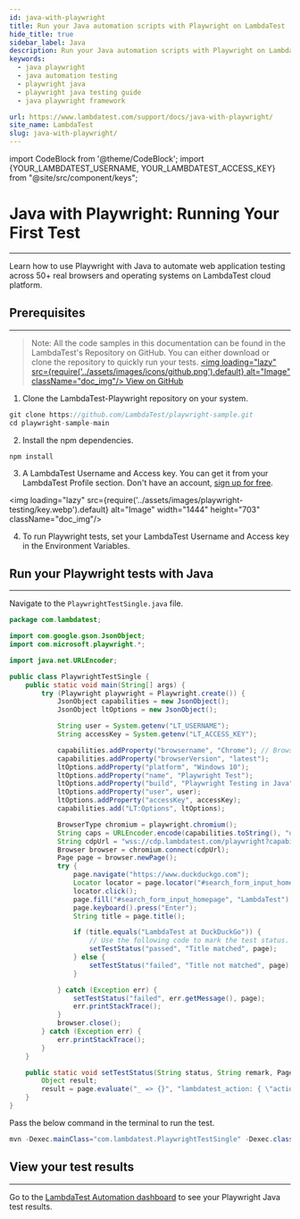 ```yaml
---
id: java-with-playwright
title: Run your Java automation scripts with Playwright on LambdaTest
hide_title: true
sidebar_label: Java
description: Run your Java automation scripts with Playwright on LambdaTest scalable cloud grid of 50+ real desktop browsers and operating systems.
keywords:
  - java playwright
  - java automation testing
  - playwright java
  - playwright java testing guide
  - java playwright framework

url: https://www.lambdatest.com/support/docs/java-with-playwright/
site_name: LambdaTest
slug: java-with-playwright/
---
```


import CodeBlock from '@theme/CodeBlock';
import {YOUR_LAMBDATEST_USERNAME, YOUR_LAMBDATEST_ACCESS_KEY} from "@site/src/component/keys";

<script type="application/ld+json"
      dangerouslySetInnerHTML={{ __html: JSON.stringify({
       "@context": "https://schema.org",
        "@type": "BreadcrumbList",
        "itemListElement": [{
          "@type": "ListItem",
          "position": 1,
          "name": "Home",
          "item": "https://www.lambdatest.com"
        },{
          "@type": "ListItem",
          "position": 2,
          "name": "Support",
          "item": "https://www.lambdatest.com/support/docs/"
        },{
          "@type": "ListItem",
          "position": 3,
          "name": "Java with Playwright",
          "item": "https://www.lambdatest.com/support/docs/java-with-playwright/"
        }]
      })
    }}
></script>

# Java with Playwright: Running Your First Test
* * *

Learn how to use Playwright with Java to automate web application testing across 50+ real browsers and operating systems on LambdaTest cloud platform.


## Prerequisites
***

>Note: All the code samples in this documentation can be found in the LambdaTest's Repository on GitHub. You can either download or clone the repository to quickly run your tests.
<a href="https://github.com/LambdaTest/playwright-sample/tree/main/playwright-java" className="github__anchor"><img loading="lazy" src={require('../assets/images/icons/github.png').default} alt="Image"  className="doc_img"/> View on GitHub</a>

1. Clone the LambdaTest-Playwright repository on your system.

```js
git clone https://github.com/LambdaTest/playwright-sample.git
cd playwright-sample-main
```

2. Install the npm dependencies.

```
npm install
```

3. A LambdaTest Username and Access key. You can get it from your LambdaTest Profile section. Don't have an account, [sign up for free](https://accounts.lambdatest.com/register).

<img loading="lazy" src={require('../assets/images/playwright-testing/key.webp').default} alt="Image" width="1444" height="703"  className="doc_img"/>

4. To run Playwright tests, set your LambdaTest Username and Access key in the Environment Variables.


## Run your Playwright tests with Java
---

Navigate to the `PlaywrightTestSingle.java` file.

```java
package com.lambdatest;

import com.google.gson.JsonObject;
import com.microsoft.playwright.*;

import java.net.URLEncoder;

public class PlaywrightTestSingle {
    public static void main(String[] args) {
        try (Playwright playwright = Playwright.create()) {
            JsonObject capabilities = new JsonObject();
            JsonObject ltOptions = new JsonObject();

            String user = System.getenv("LT_USERNAME");
            String accessKey = System.getenv("LT_ACCESS_KEY");

            capabilities.addProperty("browsername", "Chrome"); // Browsers allowed: `Chrome`, `MicrosoftEdge`, `pw-chromium`, `pw-firefox` and `pw-webkit`
            capabilities.addProperty("browserVersion", "latest");
            ltOptions.addProperty("platform", "Windows 10");
            ltOptions.addProperty("name", "Playwright Test");
            ltOptions.addProperty("build", "Playwright Testing in Java");
            ltOptions.addProperty("user", user);
            ltOptions.addProperty("accessKey", accessKey);
            capabilities.add("LT:Options", ltOptions);

            BrowserType chromium = playwright.chromium();
            String caps = URLEncoder.encode(capabilities.toString(), "utf-8");
            String cdpUrl = "wss://cdp.lambdatest.com/playwright?capabilities=" + capabilities;
            Browser browser = chromium.connect(cdpUrl);
            Page page = browser.newPage();
            try {
                page.navigate("https://www.duckduckgo.com");
                Locator locator = page.locator("#search_form_input_homepage");
                locator.click();
                page.fill("#search_form_input_homepage", "LambdaTest");
                page.keyboard().press("Enter");
                String title = page.title();

                if (title.equals("LambdaTest at DuckDuckGo")) {
                    // Use the following code to mark the test status.
                    setTestStatus("passed", "Title matched", page);
                } else {
                    setTestStatus("failed", "Title not matched", page);
                }

            } catch (Exception err) {
                setTestStatus("failed", err.getMessage(), page);
                err.printStackTrace();
            }
            browser.close();
        } catch (Exception err) {
            err.printStackTrace();
        }
    }

    public static void setTestStatus(String status, String remark, Page page) {
        Object result;
        result = page.evaluate("_ => {}", "lambdatest_action: { \"action\": \"setTestStatus\", \"arguments\": { \"status\": \"" + status + "\", \"remark\": \"" + remark + "\"}}");
    }
}
```

Pass the below command in the terminal to run the test.

```java
mvn -Dexec.mainClass="com.lambdatest.PlaywrightTestSingle" -Dexec.classpathScope=test test-compile exec:java
```

## View your test results
---

Go to the [LambdaTest Automation dashboard](https://automation.lambdatest.com/build) to see your Playwright Java test results.




